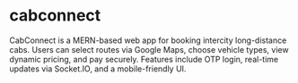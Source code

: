 # cabconnect
CabConnect is a MERN-based web app for booking intercity long-distance cabs. Users can select routes via Google Maps, choose vehicle types, view dynamic pricing, and pay securely. Features include OTP login, real-time updates via Socket.IO, and a mobile-friendly UI.
